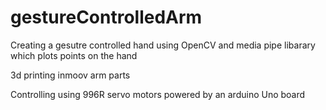 # gestureControlledArm

Creating a gesutre controlled hand using OpenCV and media pipe libarary which plots points on the hand

3d printing inmoov arm parts 

Controlling using 996R servo motors powered by an arduino Uno board